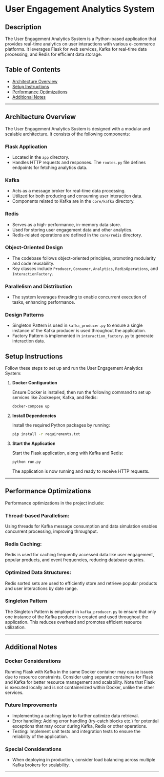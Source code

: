 # User Engagement Analytics System

## Description

The User Engagement Analytics System is a Python-based application that provides real-time analytics on user interactions with various e-commerce platforms.
It leverages Flask for web services, Kafka for real-time data processing, and Redis for efficient data storage.

## Table of Contents

- [Architecture Overview](#architecture-overview)
- [Setup Instructions](#setup-instructions)
- [Performance Optimizations](#performance-optimizations)
- [Additional Notes](#additional-notes)

---

## Architecture Overview

The User Engagement Analytics System is designed with a modular and scalable architecture. It consists of the following components:

### Flask Application

- Located in the `app` directory.
- Handles HTTP requests and responses. The `routes.py` file defines endpoints for fetching analytics data.

### Kafka

- Acts as a message broker for real-time data processing.
- Utilized for both producing and consuming user interaction data.
- Components related to Kafka are in the `core/kafka` directory.

### Redis

- Serves as a high-performance, in-memory data store.
- Used for storing user engagement data and other analytics.
- Redis-related operations are defined in the `core/redis` directory.

### Object-Oriented Design

- The codebase follows object-oriented principles, promoting modularity and code reusability.
- Key classes include `Producer`, `Consumer`, `Analytics`, `RedisOperations`, and `InteractionFactory`.

### Parallelism and Distribution

- The system leverages threading to enable concurrent execution of tasks, enhancing performance.

### Design Patterns

- Singleton Pattern is used in `kafka_producer.py` to ensure a single instance of the Kafka producer is used throughout the application.
- Factory Pattern is implemented in `interaction_factory.py` to generate interaction data.

## Setup Instructions

Follow these steps to set up and run the User Engagement Analytics System:

1. **Docker Configuration**

   Ensure Docker is installed, then run the following command to set up services like Zookeeper, Kafka, and Redis:

   ```bash
   docker-compose up
   ```

2. **Install Dependencies**

   Install the required Python packages by running:

   ```bash
   pip install -r requirements.txt
   ```

3. **Start the Application**

   Start the Flask application, along with Kafka and Redis:

   ```bash
   python run.py
   ```

   The application is now running and ready to receive HTTP requests.

---

## Performance Optimizations

Performance optimizations in the project include:

### Thread-based Parallelism: 
Using threads for Kafka message consumption and data simulation enables concurrent processing, improving throughput.

### Redis Caching: 
Redis is used for caching frequently accessed data like user engagement, popular products, and event frequencies, reducing database queries.

### Optimized Data Structures: 
Redis sorted sets are used to efficiently store and retrieve popular products and user interactions by date range.

### Singleton Pattern

The Singleton Pattern is employed in `kafka_producer.py` to ensure that only one instance of the Kafka producer is created and used throughout the application. This reduces overhead and promotes efficient resource utilization.


---

## Additional Notes

### Docker Considerations

Running Flask with Kafka in the same Docker container may cause issues due to resource constraints. 
Consider using separate containers for Flask and Kafka for better resource management and scalability.
Note that Flask is executed locally and is not containerized within Docker, 
unlike the other services.

### Future Improvements

- Implementing a caching layer to further optimize data retrieval.
- Error handling: Adding error handling (try-catch blocks etc.) for potential exceptions that may occur during Kafka, Redis or other operations.
- Testing: Implement unit tests and integration tests to ensure the reliability of the application.

### Special Considerations

- When deploying in production, consider load balancing across multiple Kafka brokers for scalability.

---
